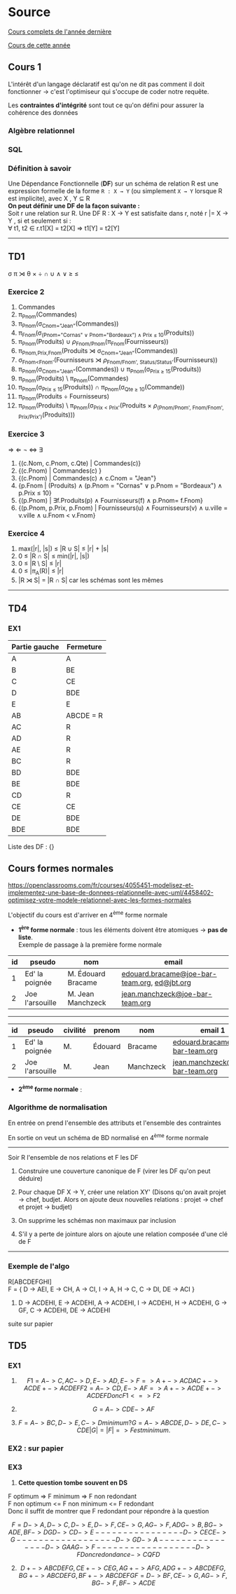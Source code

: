 # Source

[Cours complets de l'année dernière](https://perso.liris.cnrs.fr/marc.plantevit/doku/doku.php?id=lifbdw2_2018a)

[Cours de cette année](https://perso.liris.cnrs.fr/marc.plantevit/doku/doku.php?id=lifbdw2_2019a)

## Cours 1

L'intérêt d'un langage déclaratif est qu'on ne dit pas comment il doit fonctionner → c'est l'optimiseur qui s'occupe de coder notre requête.

Les **contraintes d'intégrité** sont tout ce qu'on défini pour assurer la cohérence des données

### Algèbre relationnel

### SQL

### Définition à savoir

Une Dépendance Fonctionnelle (**DF**) sur un schéma de relation R est une expression formelle de la forme `R : X → Y` (ou simplement `X → Y` lorsque R est implicite), avec X , Y ⊆ R  
**On peut définir une DF de la façon suivante :**  
Soit r une relation sur R. Une DF R : X → Y est satisfaite dans r, noté r |= X → Y , si et seulement si :  
∀ t1, t2 ∈ r.t1[X] = t2[X] ⇒ t1[Y] = t2[Y]

---

## TD1

σ π ⋊ θ × ÷ ∩ ∪ ∧ ∨ ≥ ≤

### Exercice 2

1) Commandes
2) π<sub>Pnom</sub>(Commandes)
3) π<sub>Pnom</sub>(σ<sub>Cnom="Jean"</sub>(Commandes))
4) π<sub>Fnom</sub>(σ<sub>(Pnom="Cornas" ∨ Pnom="Bordeaux") ∧ Prix ≤ 10</sub>(Produits))
5) π<sub>Pnom</sub>(Produits) ∪ *ρ*<sub>Fnom/Pnom</sub>(π<sub>Fnom</sub>(Fournisseurs))
6) π<sub>Pnom,Prix,Fnom</sub>(Produits ⋊ σ<sub>Cnom="Jean"</sub>(Commandes))
7) σ<sub>Fnom<Fnom'</sub>(Fournisseurs ⋊ *ρ*<sub>Fnom/Fnom', Status/Status'</sub>(Fournisseurs))
8) π<sub>Pnom</sub>(σ<sub>Cnom="Jean"</sub>(Commandes)) ∪ π<sub>Pnom</sub>(σ<sub>Prix ≥ 15</sub>(Produits))
9) π<sub>Pnom</sub>(Produits) \ π<sub>Pnom</sub>(Commandes)
10) π<sub>Pnom</sub>(σ<sub>Prix ≤ 15</sub>(Produits)) ∩ π<sub>Pnom</sub>(σ<sub>Qte ≥ 10</sub>(Commande))
11) π<sub>Pnom</sub>(Produits ÷ Fournisseurs)
12) π<sub>Pnom</sub>(Produits) \ π<sub>Pnom</sub>(σ<sub>Prix < Prix'</sub>(Produits × *ρ*<sub>(Pnom/Pnom', Fnom/Fnom', Prix/Prix')</sub>(Produits)))

### Exercice 3

⇒ ⇐ ¬ ⇔ ∃

1) {(c.Nom, c.Pnom, c.Qte) | Commandes(c)}
2) {(c.Pnom) | Commandes(c) }
3) {(c.Pnom) | Commandes(c) ∧ c.Cnom = "Jean"}
4) {p.Fnom | (Produits) ∧ (p.Pnom = "Cornas" ∨ p.Pnom = "Bordeaux") ∧ p.Prix ≤ 10}
5) {(p.Pnom) | ∃f.Produits(p) ∧ Fournisseurs(f) ∧ p.Pnom= f.Fnom}
6) {(p.Pnom, p.Prix, p.Fnom) | Fournisseurs(u) ∧ Fournisseurs(v) ∧ u.ville = v.ville ∧ u.Fnom < v.Fnom}

### Exercice 4

1) max(|r|, |s|) ≤ |R ∪ S| ≤ |r| + |s|
2) 0 ≤ |R ∩ S| ≤ min(|r|, |s|)
3) 0 ≤ |R \ S| ≤ |r|
4) 0 ≤ |π<sub>A</sub>(R)| ≤ |r|
5) |R ⋊ S| = |R ∩ S| car les schémas sont les mêmes

---

## TD4

### EX1

| Partie gauche | Fermeture |
| ------------- | --------- |
| A             | A         |
| B             | BE        |
| C             | CE        |
| D             | BDE       |
| E             | E         |
| AB            | ABCDE = R |
| AC            | R         |
| AD            | R         |
| AE            | R         |
| BC            | R         |
| BD            | BDE       |
| BE            | BDE       |
| CD            | R         |
| CE            | CE        |
| DE            | BDE       |
| BDE           | BDE       |

Liste des DF : {}

## Cours formes normales

<https://openclassrooms.com/fr/courses/4055451-modelisez-et-implementez-une-base-de-donnees-relationnelle-avec-uml/4458402-optimisez-votre-modele-relationnel-avec-les-formes-normales>

L'objectif du cours est d'arriver en 4<sup>ème</sup> forme normale

- **1<sup>ère</sup> forme normale** : tous les éléments doivent être atomiques → **pas de liste**.  
Exemple de passage à la première forme normale

| id | pseudo | nom | email |
| -- | ------ | --- | ----- |
| 1 | Ed' la poignée | M. Édouard Bracame | edouard.bracame@joe-bar-team.org, ed@jbt.org |
| 2 | Joe l'arsouille | M. Jean Manchzeck | jean.manchzeck@joe-bar-team.org |

---

| id | pseudo | civilité | prenom | nom | email 1 | email 2 |
| -- | ------ | -------- | ------ | --- | ------- | ------- |
| 1 | Ed' la poignée | M. | Édouard | Bracame | edouard.bracame@joe-bar-team.org | ed@jbt.org |
| 2 | Joe l'arsouille | M. | Jean | Manchzeck | jean.manchzeck@joe-bar-team.org | |

- **2<sup>ème</sup> forme normale** : 

### Algorithme de normalisation

En entrée on prend l'ensemble des attributs et l'ensemble des contraintes

En sortie on veut un schéma de BD normalisé en 4<sup>ème</sup> forme normale

---

Soir R l'ensemble de nos relations et F les DF

1. Construire une couverture canonique de F (virer les DF qu'on peut déduire)

2. Pour chaque DF X → Y, créer une relation XY' (Disons qu'on avait projet → chef, budjet. Alors on ajoute deux nouvelles relations : projet → chef et projet → budjet)

3. On supprime les schémas non maximaux par inclusion

4. S'il y a perte de jointure alors on ajoute une relation composée d'une clé de F

---

### Exemple de l'algo

R[ABCDEFGHI]  
F = { D → AEI, E → CH, A → CI, I → A, H → C, C → DI, DE → ACI }

1. D → ACDEHI, E → ACDEHI, A → ACDEHI, I → ACDEHI, H → ACDEHI, G → GF, C → ACDEHI, DE → ACDEHI

suite sur papier

## TD5

### EX1

1. ```math
    F1 = {
        A -> C,
        AC -> D,
        E -> AD,
        E -> F
    }
    => {
        A+ -> ACD
        AC+ -> ACD
        E+ -> ACDEF
    }

    F2 = {
        A -> CD,
        E -> AF
    }
    => {
        A+ -> ACD
        E+ -> ACDEF
    }

    Donc F1 <=> F2
    ```

2. ```math
    G = {
        A -> CD
        E -> AF
    }
    ```

3. ```math
    F = {
        A -> BC,
        D -> E,
        C -> D
    } minimum ?
    G = {
        A -> ABCDE,
        D -> DE,
        C -> CDE
    }
    |G| = |F| => F est minimum.
    ```

### EX2 : sur papier

### EX3

1. **Cette question tombe souvent en  DS**

F optimum => F minimum => F non redondant  
F non optimum <= F non minimum <= F redondant  
Donc il suffit de montrer que F redondant pour répondre à la question

```math
F = {
    D -> A,
    D -> C,
    D -> E,
    D -> F,
    CE -> G,
    AG -> F,
    ADG -> B,
    BG -> ADE,
    BF -> DG
}
D -> C    D -> E
----------------
        D -> CE    CE -> G
        ------------------
                    D -> G    D -> A
                    ----------------
                            D -> GA    AG -> F
                            ------------------
                                    D -> F
Donc redondance -> CQFD
```

2. ```math
    {
        D+   -> ABCDEFG,
        CE+  -> CEG,
        AG+  -> AFG,
        ADG+ -> ABCDEFG,
        BG+  -> ABCDEFG,
        BF+  -> ABCDEFG
    }
    F = {
        D  -> BF,
        CE -> G,
        AG -> F,
        BG -> F,
        BF -> ACDE
    }
    ```
